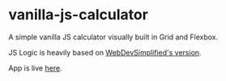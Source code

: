 # vanilla-js-calculator

A simple vanilla JS calculator visually built in Grid and Flexbox.

JS Logic is heavily based on [WebDevSimplified's version](https://github.com/WebDevSimplified/Vanilla-JavaScript-Calculator).

App is live [here](https://junyuhuang.github.io/vanilla-js-calculator/).
